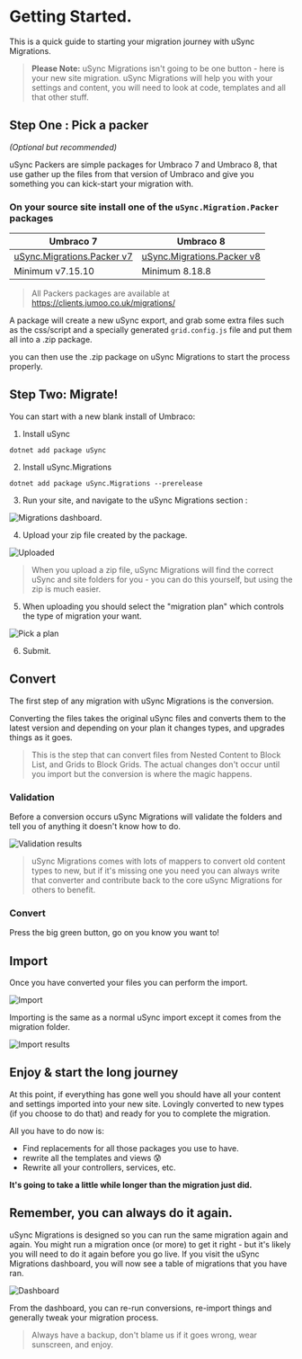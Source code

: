 # Getting Started.

This is a quick guide to starting your migration journey with uSync Migrations.

> **Please Note:** uSync Migrations isn't going to be one button - here is your new site migration. uSync Migrations will help you with your settings and content, you will need to look at code, templates and all that other stuff.


## Step One : Pick a packer
*(Optional but recommended)*

uSync Packers are simple packages for Umbraco 7 and Umbraco 8, that use gather up the files from that version of Umbraco and give you something you can kick-start your migration with.

### On your source site install one of the `uSync.Migration.Packer` packages

| Umbraco 7 | Umbraco 8
| - | -
| [uSync.Migrations.Packer v7](https://clients.jumoo.co.uk/migrations/uSync.Migrations.Packer_7.0.1.zip) | [uSync.Migrations.Packer v8](https://clients.jumoo.co.uk/migrations/uSync.Migrations.Packer_8.0.0.zip)
| Minimum v7.15.10 | Minimum 8.18.8

> All Packers packages are available at https://clients.jumoo.co.uk/migrations/


A package will create a new uSync export, and grab some extra files such as the css/script and a specially generated `grid.config.js` file and put them all into a .zip package.

you can then use the .zip package on uSync Migrations to start the process properly.

## Step Two: Migrate!

You can start with a new blank install of Umbraco:

1. Install uSync

```
dotnet add package uSync
```

2. Install uSync.Migrations

```
dotnet add package uSync.Migrations --prerelease
```

3. Run your site, and navigate to the uSync Migrations section :

![Migrations dashboard.](assets/migrations-new.png)

4. Upload your zip file created by the package.

![Uploaded](assets/migrations-upload.png)

> When you upload a zip file, uSync Migrations will find the correct uSync and site folders for you - you can do this yourself, but using the zip is much easier.

5. When uploading you should select the "migration plan" which controls the type of migration your want.

![Pick a plan](assets/migrations-pickplan.png)

6. Submit.

## Convert

The first step of any migration with uSync Migrations is the conversion.

Converting the files takes the original uSync files and converts them to the latest version and depending on your plan it changes types, and upgrades things as it goes.

> This is the step that can convert files from Nested Content to Block List, and Grids to Block Grids. The actual changes don't occur until you import but the conversion is where the magic happens.

### Validation

Before a conversion occurs uSync Migrations will validate the folders and tell you of anything it doesn't know how to do.

![Validation results](assets/migrations-validate.png)

> uSync Migrations comes with lots of mappers to convert old content types to new, but if it's missing one you need you can always write that converter and contribute back to the core uSync Migrations for others to benefit.

### Convert

Press the big green button, go on you know you want to!

## Import

Once you have converted your files you can perform the import.

![Import](assets/migrations-import.png)

Importing is the same as a normal uSync import except it comes from the migration folder.

![Import results](assets/migrations-import-results.png)

## Enjoy & start the long journey

At this point, if everything has gone well you should have all your content and settings imported into your new site. Lovingly converted to new types (if you choose to do that) and ready for you to complete the migration.

All you have to do now is:
- Find replacements for all those packages you use to have.
- rewrite all the templates and views 😰
- Rewrite all your controllers, services, etc.

**It's going to take a little while longer than the migration just did.**

## Remember, you can always do it again.

uSync Migrations is designed so you can run the same migration again and again. You might run a migration once (or more) to get it right - but it's likely you will need to do it again before you go live. If you visit the uSync Migrations dashboard, you will now see a table of migrations that you have ran.

![Dashboard](assets/migrations-dashboard.png)

From the dashboard, you can re-run conversions, re-import things and generally tweak your migration process.


> Always have a backup, don't blame us if it goes wrong, wear sunscreen, and enjoy.
